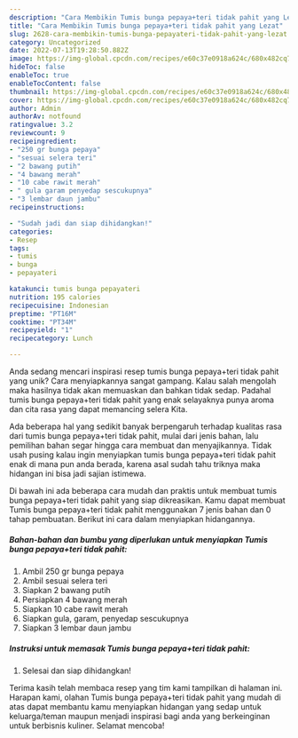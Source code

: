```yaml
---
description: "Cara Membikin Tumis bunga pepaya+teri tidak pahit yang Lezat"
title: "Cara Membikin Tumis bunga pepaya+teri tidak pahit yang Lezat"
slug: 2628-cara-membikin-tumis-bunga-pepayateri-tidak-pahit-yang-lezat
category: Uncategorized
date: 2022-07-13T19:28:50.882Z
image: https://img-global.cpcdn.com/recipes/e60c37e0918a624c/680x482cq70/tumis-bunga-pepayateri-tidak-pahit-foto-resep-utama.jpg
hideToc: false
enableToc: true
enableTocContent: false
thumbnail: https://img-global.cpcdn.com/recipes/e60c37e0918a624c/680x482cq70/tumis-bunga-pepayateri-tidak-pahit-foto-resep-utama.jpg
cover: https://img-global.cpcdn.com/recipes/e60c37e0918a624c/680x482cq70/tumis-bunga-pepayateri-tidak-pahit-foto-resep-utama.jpg
author: Admin
authorAv: notfound
ratingvalue: 3.2
reviewcount: 9
recipeingredient:
- "250 gr bunga pepaya"
- "sesuai selera teri"
- "2 bawang putih"
- "4 bawang merah"
- "10 cabe rawit merah"
- " gula garam penyedap sescukupnya"
- "3 lembar daun jambu"
recipeinstructions:

- "Sudah jadi dan siap dihidangkan!"
categories:
- Resep
tags:
- tumis
- bunga
- pepayateri

katakunci: tumis bunga pepayateri 
nutrition: 195 calories
recipecuisine: Indonesian
preptime: "PT16M"
cooktime: "PT34M"
recipeyield: "1"
recipecategory: Lunch

---
```





Anda sedang mencari inspirasi resep tumis bunga pepaya+teri tidak pahit yang unik? Cara menyiapkannya sangat gampang. Kalau salah mengolah maka hasilnya tidak akan memuaskan dan bahkan tidak sedap. Padahal tumis bunga pepaya+teri tidak pahit yang enak selayaknya punya aroma dan cita rasa yang dapat memancing selera Kita.







Ada beberapa hal yang sedikit banyak berpengaruh terhadap kualitas rasa dari tumis bunga pepaya+teri tidak pahit, mulai dari jenis bahan, lalu pemilihan bahan segar hingga cara membuat dan menyajikannya. Tidak usah pusing kalau ingin menyiapkan tumis bunga pepaya+teri tidak pahit enak di mana pun anda berada, karena asal sudah tahu triknya maka hidangan ini bisa jadi sajian istimewa.






Di bawah ini ada beberapa cara mudah dan praktis untuk membuat tumis bunga pepaya+teri tidak pahit yang siap dikreasikan. Kamu dapat membuat Tumis bunga pepaya+teri tidak pahit menggunakan 7 jenis bahan dan 0 tahap pembuatan. Berikut ini cara dalam menyiapkan hidangannya.

<!--inarticleads1-->

##### Bahan-bahan dan bumbu yang diperlukan untuk menyiapkan Tumis bunga pepaya+teri tidak pahit:

1. Ambil 250 gr bunga pepaya
1. Ambil sesuai selera teri
1. Siapkan 2 bawang putih
1. Persiapkan 4 bawang merah
1. Siapkan 10 cabe rawit merah
1. Siapkan  gula, garam, penyedap sescukupnya
1. Siapkan 3 lembar daun jambu




<!--inarticleads2-->

##### Instruksi untuk memasak Tumis bunga pepaya+teri tidak pahit:


1. Selesai dan siap dihidangkan!



Terima kasih telah membaca resep yang tim kami tampilkan di halaman ini. Harapan kami, olahan Tumis bunga pepaya+teri tidak pahit yang mudah di atas dapat membantu kamu menyiapkan hidangan yang sedap untuk keluarga/teman maupun menjadi inspirasi bagi anda yang berkeinginan untuk berbisnis kuliner. Selamat mencoba!
